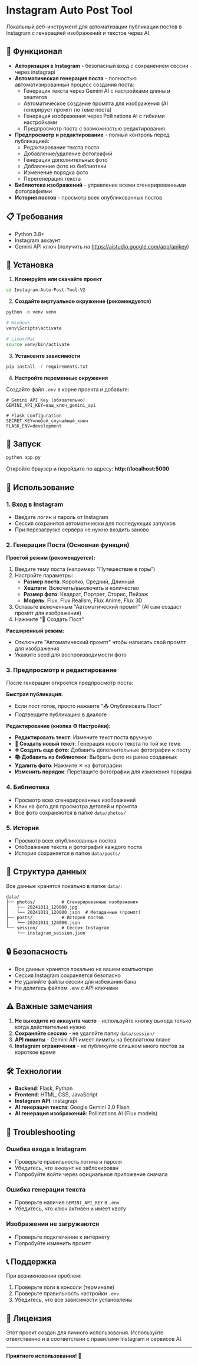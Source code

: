 # Instagram Auto Post Tool

Локальный веб-инструмент для автоматизации публикации постов в Instagram с генерацией изображений и текстов через AI.

## 🌟 Функционал

- **Авторизация в Instagram** - безопасный вход с сохранением сессии через instagrapi
- **Автоматическая генерация поста** - полностью автоматизированный процесс создания поста:
  - Генерация текста через Gemini AI с настройками длины и хештегов
  - Автоматическое создание промпта для изображения (AI генерирует промпт по теме поста)
  - Генерация изображения через Pollinations AI с гибкими настройками
  - Предпросмотр поста с возможностью редактирования
- **Предпросмотр и редактирование** - полный контроль перед публикацией:
  - Редактирование текста поста
  - Добавление/удаление фотографий
  - Генерация дополнительных фото
  - Добавление фото из библиотеки
  - Изменение порядка фото
  - Перегенерация текста
- **Библиотека изображений** - управление всеми сгенерированными фотографиями
- **История постов** - просмотр всех опубликованных постов

## 📋 Требования

- Python 3.8+
- Instagram аккаунт
- Gemini API ключ (получить на https://aistudio.google.com/app/apikey)

## 🚀 Установка

1. **Клонируйте или скачайте проект**
```bash
cd Instagram-Auto-Post-Tool-V2
```

2. **Создайте виртуальное окружение (рекомендуется)**
```bash
python -m venv venv

# Windows
venv\Scripts\activate

# Linux/Mac
source venv/bin/activate
```

3. **Установите зависимости**
```bash
pip install -r requirements.txt
```

4. **Настройте переменные окружения**

Создайте файл `.env` в корне проекта и добавьте:
```env
# Gemini API Key (обязательно)
GEMINI_API_KEY=ваш_ключ_gemini_api

# Flask Configuration
SECRET_KEY=любой_случайный_ключ
FLASK_ENV=development
```

## 🎯 Запуск

```bash
python app.py
```

Откройте браузер и перейдите по адресу: **http://localhost:5000**

## 📖 Использование

### 1. Вход в Instagram
- Введите логин и пароль от Instagram
- Сессия сохранится автоматически для последующих запусков
- При перезагрузке сервера не нужно входить заново

### 2. Генерация Поста (Основная функция)

**Простой режим (рекомендуется):**
1. Введите тему поста (например: "Путешествие в горы")
2. Настройте параметры:
   - **Размер поста**: Коротко, Средний, Длинный
   - **Хештеги**: Включить/выключить и количество
   - **Размер фото**: Квадрат, Портрет, Сторис, Пейзаж
   - **Модель**: Flux, Flux Realism, Flux Anime, Flux 3D
3. Оставьте включенным "Автоматический промпт" (AI сам создаст промпт для изображения)
4. Нажмите "🚀 Создать Пост"

**Расширенный режим:**
- Отключите "Автоматический промпт" чтобы написать свой промпт для изображения
- Укажите seed для воспроизводимости фото

### 3. Предпросмотр и редактирование

После генерации откроется предпросмотр поста:

**Быстрая публикация:**
- Если пост готов, просто нажмите "📤 Опубликовать Пост"
- Подтвердите публикацию в диалоге

**Редактирование (кнопка ⚙️ Настройки):**
- **Редактировать текст**: Измените текст поста вручную
- **🔄 Создать новый текст**: Генерация нового текста по той же теме
- **➕ Создать еще фото**: Добавить дополнительные фотографии к посту
- **📚 Добавить из библиотеки**: Выбрать фото из ранее созданных
- **Удалить фото**: Нажмите ✕ на фотографии
- **Изменить порядок**: Перетащите фотографии для изменения порядка

### 4. Библиотека
- Просмотр всех сгенерированных изображений
- Клик на фото для просмотра деталей и промпта
- Все фото сохраняются в папке `data/photos/`

### 5. История
- Просмотр всех опубликованных постов
- Отображение текста и фотографий каждого поста
- История сохраняется в папке `data/posts/`

## 📁 Структура данных

Все данные хранятся локально в папке `data/`:

```
data/
├── photos/          # Сгенерированные изображения
│   ├── 20241011_120000.jpg
│   └── 20241011_120000.json  # Метаданные (промпт)
├── posts/           # История постов
│   └── 20241011_120000.json
└── session/         # Сессия Instagram
    └── instagram_session.json
```

## 🔒 Безопасность

- Все данные хранятся локально на вашем компьютере
- Сессия Instagram сохраняется безопасно
- Не удаляйте файлы сессии для избежания бана
- Не делитесь файлом `.env` с API ключами

## ⚠️ Важные замечания

1. **Не выходите из аккаунта часто** - используйте кнопку выхода только когда действительно нужно
2. **Сохраняйте сессию** - не удаляйте папку `data/session/`
3. **API лимиты** - Gemini API имеет лимиты на бесплатном плане
4. **Instagram ограничения** - не публикуйте слишком много постов за короткое время

## 🛠️ Технологии

- **Backend**: Flask, Python
- **Frontend**: HTML, CSS, JavaScript
- **Instagram API**: instagrapi
- **AI генерация текста**: Google Gemini 2.0 Flash
- **AI генерация изображений**: Pollinations AI (Flux models)

## 📝 Troubleshooting

### Ошибка входа в Instagram
- Проверьте правильность логина и пароля
- Убедитесь, что аккаунт не заблокирован
- Попробуйте войти через официальное приложение сначала

### Ошибка генерации текста
- Проверьте наличие `GEMINI_API_KEY` в `.env`
- Убедитесь, что ключ активен и имеет квоту

### Изображения не загружаются
- Проверьте подключение к интернету
- Попробуйте изменить промпт

## 📞 Поддержка

При возникновении проблем:
1. Проверьте логи в консоли (терминале)
2. Проверьте правильность настройки `.env`
3. Убедитесь, что все зависимости установлены

## 📄 Лицензия

Этот проект создан для личного использования. Используйте ответственно и в соответствии с правилами Instagram и сервисов AI.

---

**Приятного использования! 🚀**


